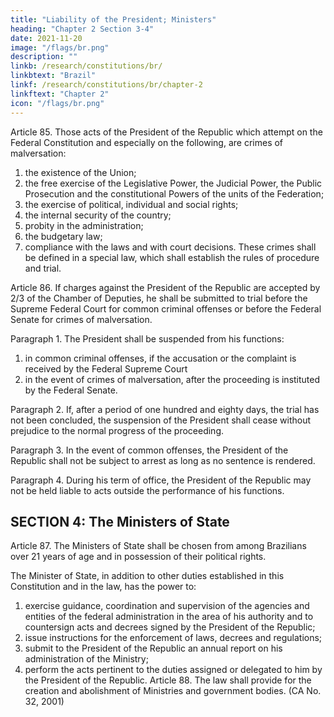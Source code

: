 ```yaml
---
title: "Liability of the President; Ministers"
heading: "Chapter 2 Section 3-4"
date: 2021-11-20
image: "/flags/br.png"
description: ""
linkb: /research/constitutions/br/
linkbtext: "Brazil"
linkf: /research/constitutions/br/chapter-2
linkftext: "Chapter 2"
icon: "/flags/br.png"
---
```



Article 85.  Those acts of the President of the Republic which attempt on the Federal Constitution and especially on the following, are crimes of malversation:

1. the existence of the Union;
2.  the free exercise of the Legislative Power, the Judicial Power, the Public
Prosecution and the constitutional Powers of the units of the Federation;
3.   the exercise of political, individual and social rights;
4. the internal security of the country;
5. probity in the administration;
6.  the budgetary law;
7.   compliance with the laws and with court decisions.
These crimes shall be defined in a special law, which shall establish the rules of procedure and trial.

Article 86.  If charges against the President of the Republic are accepted by 2/3 of the Chamber of Deputies, he shall be submitted to trial before the Supreme Federal Court for common criminal offenses or before the Federal Senate for crimes of malversation.

Paragraph 1. The President shall be suspended from his functions:
1. in common criminal offenses, if the accusation or the complaint is received by the Federal Supreme Court
2.  in the event of crimes of malversation, after the proceeding is instituted by the Federal Senate.


Paragraph 2. If, after a period of one hundred and eighty days, the trial has not
been concluded, the suspension of the President shall cease without prejudice to the
normal progress of the proceeding.

Paragraph 3. In the event of common offenses, the President of the Republic shall
not be subject to arrest as long as no sentence is rendered.

Paragraph 4. During his term of office, the President of the Republic may not be
held liable to acts outside the performance of his functions.


## SECTION 4: The Ministers of State

Article 87. The Ministers of State shall be chosen from among Brazilians over 21 years of age and in possession of their political rights. 

The Minister of State, in addition to other duties established in this Constitution and in the law, has the power to:
1. exercise guidance, coordination and supervision of the agencies and entities
of the federal administration in the area of his authority and to countersign acts and
decrees signed by the President of the Republic;
2.  issue instructions for the enforcement of laws, decrees and regulations;
3.   submit to the President of the Republic an annual report on his
administration of the Ministry;
4. perform the acts pertinent to the duties assigned or delegated to him by
the President of the Republic.
Article 88.  The law shall provide for the creation and abolishment of Ministries
and government bodies. (CA No. 32, 2001)


